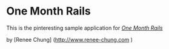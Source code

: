 # One Month Rails

This is the pinteresting sample application for [*One Month Rails*](http://onemonthrails.com)

by [Renee Chung] (http://www.renee-chung.com
)